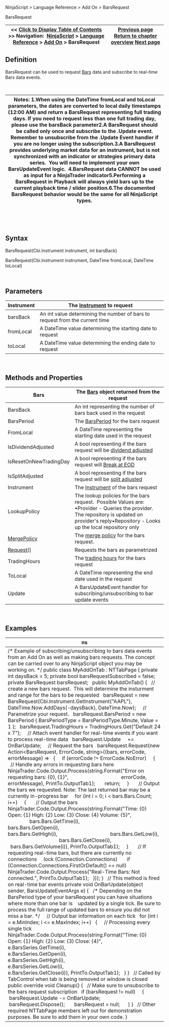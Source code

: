 ﻿


NinjaScript \> Language Reference \> Add On \> BarsRequest






















BarsRequest







| \<\< [Click to Display Table of Contents](barsrequest.md) \>\> **Navigation:**     [NinjaScript](ninjascript.md) \> [Language Reference](language_reference_wip.md) \> [Add On](add_on.md) \> BarsRequest | [Previous page](submit.md) [Return to chapter overview](add_on.md) [Next page](request.md) |
| --- | --- |











## Definition


BarsRequest can be used to request [Bars](bars.md) data and subscribe to real\-time Bars data events.


 




| Notes:  1\.When using the DateTime fromLocal and toLocal parameters, the dates are converted to local daily timestamps (12:00 AM) and return a BarsRequest representing full trading days. If you need to request less than one full trading day, please use the barsBack parameter2\.A BarsRequest should be called only once and subscribe to the .Update event. Remember to unsubscribe from the .Update Event handler if you are no longer using the subscription.3\.A BarsRequest provides underlying market data for an instrument, but is not synchronized with an indicator or strategies primary data series.  You will need to implement your own BarsUpdateEvent logic.  4\.BarsRequest data CANNOT be used as input for a NinjaTrader indicator5\.Performing a BarsRequest in Playback will always yield bars up to the current playback time / slider position.6\.The documented BarsRequest behavior would be the same for all NinjaScript types. |
| --- |



 


 


## Syntax


BarsRequest(Cbi.Instrument instrument, int barsBack)  

BarsRequest(Cbi.Instrument instrument, DateTime fromLocal, DateTime toLocal)


 


## Parameters




| Instrument | The [Instrument](instrument.md) to request |
| --- | --- |
| barsBack | An int value determining the number of bars to request from the current time |
| fromLocal | A DateTime value determining the starting date to request |
| toLocal | A DateTime value determining the ending date to request |



 


## 


## Methods and Properties




| Bars | The [Bars](bars.md) object returned from the request |
| --- | --- |
| BarsBack | An int representing the number of bars back used in the request |
| BarsPeriod | The [BarsPeriod](barsperiod.md) for the bars request |
| FromLocal | A DateTime representing the starting date used in the request |
| IsDividendAdjusted | A bool representing if the bars request will be [dividend adjusted](splits_and_dividends.md) |
| IsResetOnNewTradingDay | A bool representing if the bars request will [Break at EOD](break_at_eod.md) |
| IsSplitAdjusted | A bool representing if the bars request will be [split adjusted](splits_and_dividends.md) |
| Instrument | The [Instrument](instrument.md) of the bars request |
| LookupPolicy | The lookup policies for the bars request.  Possible Values are:   •Provider \- Queries the provider. The repository is updated on provider's reply•Repository \- Looks up the local repository only |
| [MergePolicy](barsrequest_mergepolicy.md) | The [merge policy](mergepolicy.md) for the bars request. |
| [Request()](request.md) | Requests the bars as parametrized |
| TradingHours | The [trading hours](tradinghours.md) for the bars request |
| ToLocal | A DateTime representing the end date used in the request |
| Update | A BarsUpdateEvent handler for subscribing/unsubscribing to bar update events |



 


## 


## Examples




| ns |
| --- |
| /\* Example of subscribing/unsubscribing to bars data events from an Add On as well as making bars requests. The concept can be carried over to any NinjaScript object you may be working on. \*/ public class MyAddOnTab : NTTabPage {  private int daysBack \= 5;  private bool barsRequestSubscribed \= false;  private BarsRequest barsRequest;    public MyAddOnTab()  {    // create a new bars request.  This will determine the insturment and range for the bars to be requested    barsRequest \= new BarsRequest(Cbi.Instrument.GetInstrument("AAPL"), DateTime.Now.AddDays(\-daysBack), DateTime.Now);      // Parametrize your request.     barsRequest.BarsPeriod \= new BarsPeriod { BarsPeriodType \= BarsPeriodType.Minute, Value \= 1 };    barsRequest.TradingHours \= TradingHours.Get("Default 24 x 7");      // Attach event handler for real\-time events if you want to process real\-time data    barsRequest.Update     \+\= OnBarUpdate;      // Request the bars    barsRequest.Request(new Action\<BarsRequest, ErrorCode, string\>((bars, errorCode, errorMessage) \=\>    {      if (errorCode !\= ErrorCode.NoError)      {        // Handle any errors in requesting bars here        NinjaTrader.Code.Output.Process(string.Format("Error on requesting bars: {0}, {1}",                                        errorCode, errorMessage), PrintTo.OutputTab1\);        return;      }        // Output the bars we requested. Note: The last returned bar may be a currently in\-progress bar      for (int i \= 0; i \< bars.Bars.Count; i\+\+)      {        // Output the bars        NinjaTrader.Code.Output.Process(string.Format("Time: {0} Open: {1} High: {2} Low: {3} Close: {4} Volume: {5}",                                        bars.Bars.GetTime(i),                                        bars.Bars.GetOpen(i),                                        bars.Bars.GetHigh(i),                                        bars.Bars.GetLow(i),                                        bars.Bars.GetClose(i),                                        bars.Bars.GetVolume(i)), PrintTo.OutputTab1\);      }        // If requesting real\-time bars, but there are currently no connections      lock (Connection.Connections)        if (Connection.Connections.FirstOrDefault() \=\= null)          NinjaTrader.Code.Output.Process("Real\-Time Bars: Not connected.", PrintTo.OutputTab1\);    }));  }    // This method is fired on real\-time bar events  private void OnBarUpdate(object sender, BarsUpdateEventArgs e)  {    /\* Depending on the BarsPeriod type of your barsRequest you can have situations where more than one bar is     updated by a single tick. Be sure to process the full range of updated bars to ensure you did not miss a bar. \*/      // Output bar information on each tick    for (int i \= e.MinIndex; i \<\= e.MaxIndex; i\+\+)    {      // Processing every single tick      NinjaTrader.Code.Output.Process(string.Format("Time: {0} Open: {1} High: {2} Low: {3} Close: {4}",                                      e.BarsSeries.GetTime(i),                                      e.BarsSeries.GetOpen(i),                                      e.BarsSeries.GetHigh(i),                                      e.BarsSeries.GetLow(i),                                      e.BarsSeries.GetClose(i)), PrintTo.OutputTab1\);    }  }    // Called by TabControl when tab is being removed or window is closed  public override void Cleanup()  {    // Make sure to unsubscribe to the bars request subscription    if (barsRequest !\= null)      {         barsRequest.Update \-\= OnBarUpdate;         barsRequest.Dispose();        barsRequest \= null;       }  }    // Other required NTTabPage members left out for demonstration purposes. Be sure to add them in your own code. } |









